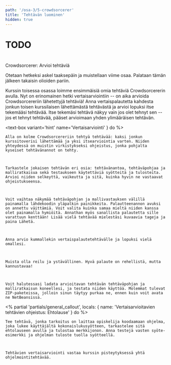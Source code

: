 ```yaml
---
path: '/osa-3/5-crowdsorcerer'
title: 'Tehtävän luominen'
hidden: true
---
```


# TODO


#
  Crowdsorcerer: Arvioi tehtäviä



  Otetaan hetkeksi askel taaksepäin ja muistellaan viime osaa. Palataan tämän jälkeen takaisin olioiden pariin.



  Kurssin toisessa osassa loimme ensimmäisiä omia tehtäviä Crowdsorcererin avulla. Nyt on erinomainen hetki vertaisarviointiin -- on aika arvioida Crowdsorcereriin lähetettyjä tehtäviä! Anna vertaispalautetta kahdesta jonkun toisen kurssilaisen lähettämästä tehtävästä ja arvioi lopuksi itse tekemääsi tehtävää. Itse tekemäsi tehtävä näkyy vain jos olet tehnyt sen -- jos et tehnyt tehtävää, pääset arvioimaan yhden ylimääräisen tehtävän.


<text-box variant='hint' name='Vertaisarviointi' } do %>


    Alla on kolme Crowdsorcereriin tehtyä tehtävää: kaksi jonkun kurssitoverisi lähettämää ja yksi itsearviointia varten. Niiden yhteydessä on muistin virkistykseksi ohjeistus, jonka pohjalta kyseiset tehtävänannot on tehty.



    Tarkastele jokaisen tehtävän eri osia: tehtävänantoa, tehtäväpohjaa ja malliratkaisua sekä testaukseen käytettäviä syötteitä ja tulosteita. Arvioi niiden selkeyttä, vaikeutta ja sitä, kuinka hyvin ne vastaavat ohjeistukseensa.



    Voit vaihtaa näkymää tehtäväpohjan ja mallivastauksen välillä painamalla lähdekoodin yläpalkin painikkeita. Palautteenannon avuksi on annettu väittämiä. Voit valita kuinka samaa mieltä niiden kanssa olet painamalla hymiöitä. Annathan myös sanallista palautetta sille varattuun kenttään! Lisää vielä tehtävää mielestäsi kuvaavia tageja ja paina Lähetä.



    Anna arvio kummallekin vertaispalautetehtävälle ja lopuksi vielä omallesi.



    Muista olla reilu ja ystävällinen. Hyvä palaute on rehellistä, mutta kannustavaa!



    Voit halutessasi ladata arvioitavan tehtävän tehtäväpohjan ja malliratkaisun koneellesi, ja testata niiden käyttöä. Molemmat tulevat ZIP-paketeissa, jolloin sinun täytyy purkaa ne, ennen kuin voit avata ne NetBeansissä.




<% partial 'partials/general_callout', locals: { name: 'Vertaisarvioitavien tehtävien ohjeistus: Ehtolause' } do %>

    Tee tehtävä, jonka tarkoitus on laittaa opiskelija koodaamaan ohjelma, joka lukee käyttäjältä kokonaislukusyötteen, tarkastelee sitä ehtolauseen avulla ja tulostaa merkkijonon. Anna testejä vasten syöte-esimerkki ja ohjelman tuloste tuolla syötteellä.



    Tehtävien vertaisarviointi vastaa kurssin pisteytyksessä yhtä ohjelmointitehtävää.




<div class='crowdsorcerer-widget' data-assignment='10' peer-review data-exercises='3'></div>

